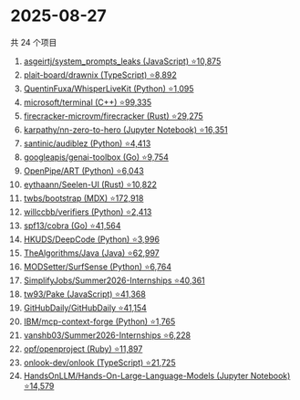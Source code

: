 # 2025-08-27

共 24 个项目

<!-- BEGIN GITHUB -->
<!-- 最后更新时间 2025-08-27 21:20:37 +0800 -->
1. [asgeirtj/system_prompts_leaks (JavaScript) ⭐10,875](https://github.com/asgeirtj/system_prompts_leaks)
1. [plait-board/drawnix (TypeScript) ⭐8,892](https://github.com/plait-board/drawnix)
1. [QuentinFuxa/WhisperLiveKit (Python) ⭐1,095](https://github.com/QuentinFuxa/WhisperLiveKit)
1. [microsoft/terminal (C++) ⭐99,335](https://github.com/microsoft/terminal)
1. [firecracker-microvm/firecracker (Rust) ⭐29,275](https://github.com/firecracker-microvm/firecracker)
1. [karpathy/nn-zero-to-hero (Jupyter Notebook) ⭐16,351](https://github.com/karpathy/nn-zero-to-hero)
1. [santinic/audiblez (Python) ⭐4,413](https://github.com/santinic/audiblez)
1. [googleapis/genai-toolbox (Go) ⭐9,754](https://github.com/googleapis/genai-toolbox)
1. [OpenPipe/ART (Python) ⭐6,043](https://github.com/OpenPipe/ART)
1. [eythaann/Seelen-UI (Rust) ⭐10,822](https://github.com/eythaann/Seelen-UI)
1. [twbs/bootstrap (MDX) ⭐172,918](https://github.com/twbs/bootstrap)
1. [willccbb/verifiers (Python) ⭐2,413](https://github.com/willccbb/verifiers)
1. [spf13/cobra (Go) ⭐41,564](https://github.com/spf13/cobra)
1. [HKUDS/DeepCode (Python) ⭐3,996](https://github.com/HKUDS/DeepCode)
1. [TheAlgorithms/Java (Java) ⭐62,997](https://github.com/TheAlgorithms/Java)
1. [MODSetter/SurfSense (Python) ⭐6,764](https://github.com/MODSetter/SurfSense)
1. [SimplifyJobs/Summer2026-Internships ⭐40,361](https://github.com/SimplifyJobs/Summer2026-Internships)
1. [tw93/Pake (JavaScript) ⭐41,368](https://github.com/tw93/Pake)
1. [GitHubDaily/GitHubDaily ⭐41,154](https://github.com/GitHubDaily/GitHubDaily)
1. [IBM/mcp-context-forge (Python) ⭐1,765](https://github.com/IBM/mcp-context-forge)
1. [vanshb03/Summer2026-Internships ⭐6,228](https://github.com/vanshb03/Summer2026-Internships)
1. [opf/openproject (Ruby) ⭐11,897](https://github.com/opf/openproject)
1. [onlook-dev/onlook (TypeScript) ⭐21,725](https://github.com/onlook-dev/onlook)
1. [HandsOnLLM/Hands-On-Large-Language-Models (Jupyter Notebook) ⭐14,579](https://github.com/HandsOnLLM/Hands-On-Large-Language-Models)
<!-- END GITHUB -->